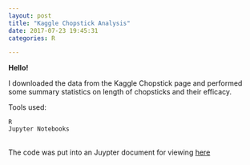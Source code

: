 ```yaml
---
layout: post
title: "Kaggle Chopstick Analysis"
date: 2017-07-23 19:45:31
categories: R

---
```

<div class="manual-post">
  <div class="manual manual-title">
  <strong>Hello!</strong>
  </div>
<p>  <div class="manual-content">

I downloaded the data from the Kaggle Chopstick page and performed some summary statistics on length of chopsticks and their efficacy.<br>

Tools used:<br>

<code>R</code><br>
<code>Jupyter Notebooks</code><br> 
<br>

</div>
The code was put into an Juypter document for viewing <a href="https://github.com/Nautikus/Kaggle-Chopstick-Ergonomics/blob/master/Analysis.ipynb">here</a>
